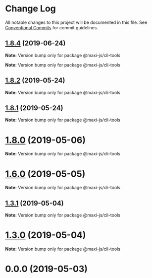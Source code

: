 # Change Log

All notable changes to this project will be documented in this file.
See [Conventional Commits](https://conventionalcommits.org) for commit guidelines.

## [1.8.4](https://github.com/kei-ito/maxi/compare/v1.8.3...v1.8.4) (2019-06-24)

**Note:** Version bump only for package @maxi-js/cli-tools







**Note:** Version bump only for package @maxi-js/cli-tools





## [1.8.2](https://github.com/kei-ito/maxi/compare/v1.8.1...v1.8.2) (2019-05-24)

**Note:** Version bump only for package @maxi-js/cli-tools





## [1.8.1](https://github.com/kei-ito/maxi/compare/v1.8.0...v1.8.1) (2019-05-24)

**Note:** Version bump only for package @maxi-js/cli-tools





# [1.8.0](https://github.com/kei-ito/maxi/compare/v1.7.3...v1.8.0) (2019-05-06)

**Note:** Version bump only for package @maxi-js/cli-tools





# [1.6.0](https://github.com/kei-ito/maxi/compare/v1.5.0...v1.6.0) (2019-05-05)

**Note:** Version bump only for package @maxi-js/cli-tools





## [1.3.1](https://github.com/kei-ito/maxi/compare/v1.3.0...v1.3.1) (2019-05-04)

**Note:** Version bump only for package @maxi-js/cli-tools





# [1.3.0](https://github.com/kei-ito/maxi/compare/v1.2.3...v1.3.0) (2019-05-04)

**Note:** Version bump only for package @maxi-js/cli-tools





<a name="0.0.0"></a>
# 0.0.0 (2019-05-03)
